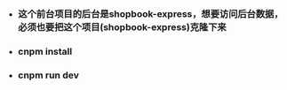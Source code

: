 - ### 这个前台项目的后台是shopbook-express，想要访问后台数据，必须也要把这个项目(shopbook-express)克隆下来
- ### cnpm install 
- ### cnpm run dev
